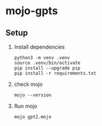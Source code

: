# mojo-gpts


## Setup

1. Install dependencies
    ```
    python3 -m venv .venv
    source .venv/bin/activate
    pip install --upgrade pip
    pip install -r requirements.txt
    ```
1. check mojo 
    ```
    mojo --version
    ```
1. Run mojo
    ```
    mojo gpt2.mojo
    ```
